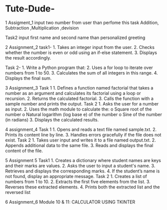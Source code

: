 # Tute-Dude-

1 Assigment_1
  input  two number from user than perfome this task
  Addition, Subtraction ,Multiplication ,devision
  
  Task2 
  input  first name and second name than personalized greeting

2 Assignment_2 
  task1-
    1. 	Takes an integer input from the user.
    2. 	Checks whether the number is even or odd using an if-else statement.
    3. 	Displays the result accordingly.
     
  Task 2-
     1.   Write a Python program that:
     2. Uses a for loop to iterate over numbers from 1 to 50.
     3.  Calculates the sum of all integers in this range.
     4.  Displays the final sum.

3 Assignment_3
    Task 1
    1.   Defines a function named factorial that takes a number as an argument and calculates its                 factorial using a loop or recursion.
    2.   Returns the calculated factorial.
    3.   Calls the function with a sample number and prints the output.
  Task 2
      1. Asks the user for a number as input.
      2.   Uses the math module to calculate the:
      o   Square root of the number
      o   Natural logarithm (log base e) of the number
      o   Sine of the number (in radians)
      3.   Displays the calculated results.

4 assignment_4
      Task 1
      1.   Opens and reads a text file named sample.txt.
      2.   Prints its content line by line.
      3.   Handles errors gracefully if the file does not exist.
    Task 2
      1.   Takes user input and writes it to a file named output.txt.
      2.   Appends additional data to the same file.
      3.   Reads and displays the final content of the file.

      
5 Assignment 5
    Task1
      1.   Creates a dictionary where student names are keys and their marks are values.
      2.   Asks the user to input a student's name.
      3.   Retrieves and displays the corresponding marks.
      4.   If the student’s name is not found, display an appropriate message.
    Task 2
    1.   Creates a list of numbers from 1 to 10.
    2.   Extracts the first five elements from the list.
    3.   Reverses these extracted elements.
    4.   Prints both the extracted list and the reversed list


6 Assignment_6
      Module 10 & 11: CALCULATOR USING TKINTER


      





      
